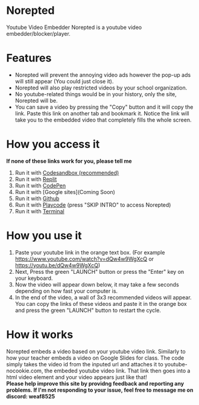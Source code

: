 # Norepted
Youtube Video Embedder
Norepted is a youtube video embedder/blocker/player.
# Features
- Norepted will prevent the annoying video ads however the pop-up ads will still appear (You could just close it).
- Norepted will also play restricted videos by your school organization.
- No youtube-related things would be in your history, only the site, Norepted will be.
- You can save a video by pressing the "Copy" button and it will copy the link. Paste this link on another tab and bookmark it. Notice the link will take you to the embedded video that completely fills the whole screen.
# How you access it
**If none of these links work for you, please tell me**
1. Run it with [Codesandbox (recommended)](https://gzhhqm.csb.app)
2. Run it with [Replit](https://youtube-unblocker-norepted.wea-f.repl.co)
3. Run it with [CodePen](https://codepen.io/weaF_z/full/RwJVywE)
4. Run it with [Google sites](Coming Soon)
5. Run it with [Github](http://wea-f.github.io/Norepted)
6. Run it with [Playcode](https://1594204.playcode.io) (press "SKIP INTRO" to access Norepted)
7. Run it with [Terminal](https://github.com/wea-f/Norepted/wiki/Run-Norepted-Locally-with-Terminal)
# How you use it
1. Paste your youtube link in the orange text box. (For example https://www.youtube.com/watch?v=dQw4w9WgXcQ or https://youtu.be/dQw4w9WgXcQ)<br>
2. Next, Press the green "LAUNCH" button or press the "Enter" key on your keyboard. <br>
3. Now the video will appear down below, it may take a few seconds depending on how fast your computer is. <br>
4. In the end of the video, a wall of 3x3 recommended videos will appear. You can copy the links of these videos and paste it in the orange box and press the green "LAUNCH" button to restart the cycle.
# How it works
  Norepted embeds a video based on your youtube video link. Similarly to how your teacher embeds a video on Google Slides for class.
The code simply takes the video id from the inputed url and attaches it to youtube-nocookie.com, the embeded youtube video link. That link then goes into a html video element and your video appears just like that! <br>
**Please help improve this site by providng feedback and reporting any problems. If I'm not responding to your issue, feel free to message me on discord: weaf8525**
  
